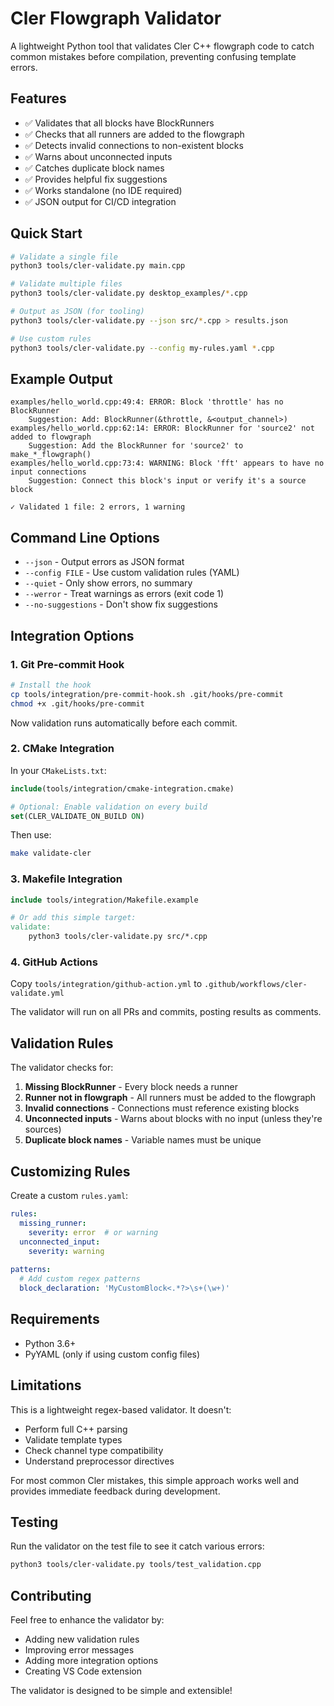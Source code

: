# Cler Flowgraph Validator

A lightweight Python tool that validates Cler C++ flowgraph code to catch common mistakes before compilation, preventing confusing template errors.

## Features

- ✅ Validates that all blocks have BlockRunners
- ✅ Checks that all runners are added to the flowgraph
- ✅ Detects invalid connections to non-existent blocks
- ✅ Warns about unconnected inputs
- ✅ Catches duplicate block names
- ✅ Provides helpful fix suggestions
- ✅ Works standalone (no IDE required)
- ✅ JSON output for CI/CD integration

## Quick Start

```bash
# Validate a single file
python3 tools/cler-validate.py main.cpp

# Validate multiple files
python3 tools/cler-validate.py desktop_examples/*.cpp

# Output as JSON (for tooling)
python3 tools/cler-validate.py --json src/*.cpp > results.json

# Use custom rules
python3 tools/cler-validate.py --config my-rules.yaml *.cpp
```

## Example Output

```
examples/hello_world.cpp:49:4: ERROR: Block 'throttle' has no BlockRunner
    Suggestion: Add: BlockRunner(&throttle, &<output_channel>)
examples/hello_world.cpp:62:14: ERROR: BlockRunner for 'source2' not added to flowgraph
    Suggestion: Add the BlockRunner for 'source2' to make_*_flowgraph()
examples/hello_world.cpp:73:4: WARNING: Block 'fft' appears to have no input connections
    Suggestion: Connect this block's input or verify it's a source block

✓ Validated 1 file: 2 errors, 1 warning
```

## Command Line Options

- `--json` - Output errors as JSON format
- `--config FILE` - Use custom validation rules (YAML)
- `--quiet` - Only show errors, no summary
- `--werror` - Treat warnings as errors (exit code 1)
- `--no-suggestions` - Don't show fix suggestions

## Integration Options

### 1. Git Pre-commit Hook

```bash
# Install the hook
cp tools/integration/pre-commit-hook.sh .git/hooks/pre-commit
chmod +x .git/hooks/pre-commit
```

Now validation runs automatically before each commit.

### 2. CMake Integration

In your `CMakeLists.txt`:
```cmake
include(tools/integration/cmake-integration.cmake)

# Optional: Enable validation on every build
set(CLER_VALIDATE_ON_BUILD ON)
```

Then use:
```bash
make validate-cler
```

### 3. Makefile Integration

```makefile
include tools/integration/Makefile.example

# Or add this simple target:
validate:
	python3 tools/cler-validate.py src/*.cpp
```

### 4. GitHub Actions

Copy `tools/integration/github-action.yml` to `.github/workflows/cler-validate.yml`

The validator will run on all PRs and commits, posting results as comments.

## Validation Rules

The validator checks for:

1. **Missing BlockRunner** - Every block needs a runner
2. **Runner not in flowgraph** - All runners must be added to the flowgraph
3. **Invalid connections** - Connections must reference existing blocks
4. **Unconnected inputs** - Warns about blocks with no input (unless they're sources)
5. **Duplicate block names** - Variable names must be unique

## Customizing Rules

Create a custom `rules.yaml`:

```yaml
rules:
  missing_runner:
    severity: error  # or warning
  unconnected_input:
    severity: warning
    
patterns:
  # Add custom regex patterns
  block_declaration: 'MyCustomBlock<.*?>\s+(\w+)'
```

## Requirements

- Python 3.6+
- PyYAML (only if using custom config files)

## Limitations

This is a lightweight regex-based validator. It doesn't:
- Perform full C++ parsing
- Validate template types
- Check channel type compatibility
- Understand preprocessor directives

For most common Cler mistakes, this simple approach works well and provides immediate feedback during development.

## Testing

Run the validator on the test file to see it catch various errors:

```bash
python3 tools/cler-validate.py tools/test_validation.cpp
```

## Contributing

Feel free to enhance the validator by:
- Adding new validation rules
- Improving error messages
- Adding more integration options
- Creating VS Code extension

The validator is designed to be simple and extensible!